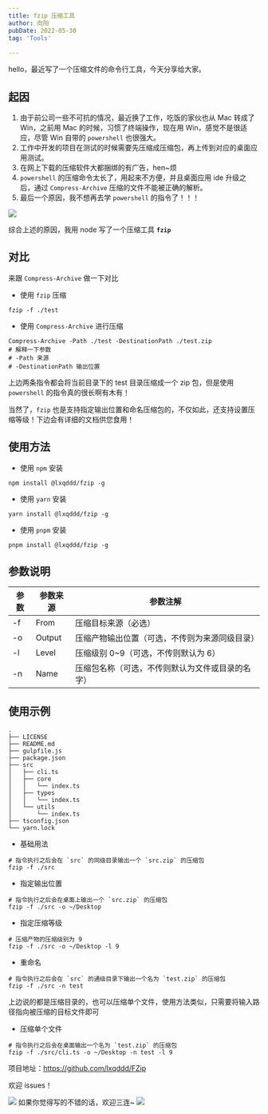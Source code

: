 ```yaml
---
title: fzip 压缩工具
author: 向阳
pubDate: 2022-05-30
tag: 'Tools'
 
---
```


hello，最近写了一个压缩文件的命令行工具，今天分享给大家。

## 起因

1. 由于前公司一些不可抗的情况，最近换了工作，吃饭的家伙也从 Mac 转成了 Win，之前用 Mac 的时候，习惯了终端操作，现在用 Win，感觉不是很适应，尽管 Win 自带的 `powershell` 也很强大。
2. 工作中开发的项目在测试的时候需要先压缩成压缩包，再上传到对应的桌面应用测试。
3. 在网上下载的压缩软件大都捆绑的有广告，hen~烦
4. `powershell` 的压缩命令太长了，用起来不方便，并且桌面应用 ide 升级之后，通过 `Compress-Archive` 压缩的文件不能被正确的解析。
5. 最后一个原因，我不想再去学 `powershell` 的指令了！！！

![](https://files.mdnice.com/user/17954/fc376ad8-2daf-435e-aaaa-babbbca93c9a.png)

综合上述的原因，我用 node 写了一个压缩工具 **`fzip`**

## 对比

来跟 `Compress-Archive` 做一下对比

- 使用 `fzip` 压缩

```shell
fzip -f ./test
```

- 使用 `Compress-Archive` 进行压缩

```shell
Compress-Archive -Path ./test -DestinationPath ./test.zip
# 解释一下参数
# -Path 来源
# -DestinationPath 输出位置
```

上边两条指令都会将当前目录下的 test 目录压缩成一个 zip 包，但是使用 `powershell` 的指令真的很长啊有木有！

当然了，`fzip` 也是支持指定输出位置和命名压缩包的，不仅如此，还支持设置压缩等级！下边会有详细的文档供您食用！

## 使用方法

- 使用 `npm` 安装

```shell
npm install @lxqddd/fzip -g
```

- 使用 `yarn` 安装

```shell
yarn install @lxqddd/fzip -g
```

- 使用 `pnpm` 安装

```shell
pnpm install @lxqddd/fzip -g
```

## 参数说明

| 参数 | 参数来源 | 参数注解                                         |
| ---- | -------- | ------------------------------------------------ |
| -f   | From     | 压缩目标来源（必选）                             |
| -o   | Output   | 压缩产物输出位置（可选，不传则为来源同级目录）   |
| -l   | Level    | 压缩级别 0~9（可选，不传则默认为 6）             |
| -n   | Name     | 压缩包名称（可选，不传则默认为文件或目录的名字） |

## 使用示例

```tree
.
├── LICENSE
├── README.md
├── gulpfile.js
├── package.json
├── src
│   ├── cli.ts
│   ├── core
│   │   └── index.ts
│   ├── types
│   │   └── index.ts
│   └── utils
│       └── index.ts
├── tsconfig.json
└── yarn.lock

```

- 基础用法

```shell
# 指令执行之后会在 `src` 的同级目录输出一个 `src.zip` 的压缩包
fzip -f ./src
```

- 指定输出位置

```shell
# 指令执行之后会在桌面上输出一个 `src.zip` 的压缩包
fzip -f ./src -o ~/Desktop
```

- 指定压缩等级

```shell
# 压缩产物的压缩级别为 9
fzip -f ./src -o ~/Desktop -l 9
```

- 重命名

```shell
# 指令执行之后会在 `src` 的通级目录下输出一个名为 `test.zip` 的压缩包
fzip -f ./src -n test
```

上边说的都是压缩目录的，也可以压缩单个文件，使用方法类似，只需要将输入路径指向被压缩的目标文件即可

- 压缩单个文件

```shell
# 指令执行之后会在桌面输出一个名为 `test.zip` 的压缩包
fzip -f ./src/cli.ts -o ~/Desktop -n test -l 9
```

项目地址：https://github.com/lxqddd/FZip

欢迎 issues！

![](https://files.mdnice.com/user/17954/3464ccf7-2e2b-4506-970f-326a88a8c245.png)
如果你觉得写的不错的话，欢迎三连~
![](https://img.soogif.com/5HkHKKxGJ6ZmhQ7c8nLYOE9jfEXDpqp4.gif?scope=mdnice)
